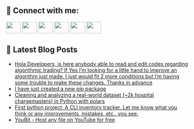 ## 🔎 Connect with me:
[<img height="32" width="40" src="https://cdn.jsdelivr.net/npm/simple-icons@v5/icons/telegram.svg" />](https://t.me/bullbesh)
[<img height="32" width="40" src="https://cdn.jsdelivr.net/npm/simple-icons@v5/icons/vk.svg" />](https://vk.com/bullbesh)
[<img height="32" width="40" src="https://cdn.jsdelivr.net/npm/simple-icons@v5/icons/twitter.svg" />](https://twitter.com/bullbesh1)
[<img height="32" width="40" src="https://cdn.jsdelivr.net/npm/simple-icons@v5/icons/instagram.svg" />](https://www.instagram.com/bullbesh)
[<img height="32" width="40" src="https://cdn.jsdelivr.net/npm/simple-icons@v5/icons/reddit.svg" />](https://www.reddit.com/user/bullbesh)
[<img height="32" width="40" src="https://cdn.jsdelivr.net/npm/simple-icons@v5/icons/youtube.svg" />](https://www.youtube.com/channel/UCtfjRs6uzgq5mfm8S06WTcg)

## 📕 Latest Blog Posts
<!-- BLOG-POST-LIST:START -->
- [Hola Developers, is here anybody able to read and edit codes regarding algorithmic trading? If Yes I’m looking for a little hand to improve an algorithm just made. I just would fit 2 more conditions but I’m having some trouble to make these changes. Thanks in advance](https://www.reddit.com/r/Python/comments/vs9wii/hola_developers_is_here_anybody_able_to_read_and/)
- [I have just created a new pip package](https://www.reddit.com/r/Python/comments/vs5o3y/i_have_just_created_a_new_pip_package/)
- [Cleaning and analyzing a real-world dataset &lpar;~2k hospital chargemasters&rpar; in Python with polars](https://www.reddit.com/r/Python/comments/vs2c4p/cleaning_and_analyzing_a_realworld_dataset_2k/)
- [First python project: A CLI inventory tracker. Let me know what you think or any improvements, mistakes, etc., you see.](https://www.reddit.com/r/Python/comments/vs1mgq/first_python_project_a_cli_inventory_tracker_let/)
- [YouBit - Host any file on YouTube for free](https://www.reddit.com/r/Python/comments/vs10d1/youbit_host_any_file_on_youtube_for_free/)
<!-- BLOG-POST-LIST:END -->
